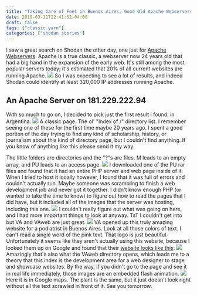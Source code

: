 ```yaml
---
title: "Taking Care of Feet in Buenos Aires, Good Old Apache Webservers, and the Forgotten History of the Directory Index"
date: 2019-03-11T22:41:52-04:00
draft: false
tags: ["classic yarn"]
categories: ["shodan stories"]
---
```


I saw a great search on Shodan the other day, one just for [Apache Webservers](https://en.wikipedia.org/wiki/Apache_HTTP_Server). Apache is a true classic, a webserver now 24 years old that had a big hand in the expansion of the early web. It's still among the most popular servers today; it's estimated that 20% of all current websites are running Apache.
[![](https://news.netcraft.com/wp-content/uploads/2018/12/wpid-wss-share.png)](https://news.netcraft.com/archives/2019/01/24/january-2019-web-server-survey.html)
So I was expecting to see a lot of results, and indeed Shodan could identify at least 320,000 IP addresses running Apache.
## An Apache Server on 181.229.222.94
With so much to go on, I decided to pick just the first result I found, in Argentina.
![](/images/100Days/Day67/firstlook.png)
A classic page. The ol' "Index of /" directory list. I remember seeing one of these for the first time maybe 20 years ago. I spent a good portion of the day trying to find any kind of scholarship, history, or journalism about this kind of directory page, but I couldn't find anything. If you know of anything like this please send it my way.

The little folders are directories and the "?"s are files. M leads to an empty array, and PU leads to an access page.
![](/images/100Days/Day67/access.png)
I downloaded one of the PU rar files and found that it had an entire PHP server and web page inside of it. When I tried to host it locally however, I found that it was full of errors and couldn't actually run. Maybe someone was scrambling to finish a web development job and never got it together. I didn't know enough PHP (or wanted to take the time to know) to figure out how to read the pages that I did have, but it included all of the images that the server was hosting, including this one.
![](/images/100Days/Day67/Fondo8.jpg)
I couldn't really figure out what was going on here, and I had more important things to look at anyway. TsT I couldn't get into but VA and VAweb are just great.
![](/images/100Days/Day67/VA.png)
VA opened up this truly amazing website for a podiatrist in Buenos Aires. Look at all those colors of text. I can't read a single word of the pink text. That logo is just beautiful. Unfortunately it seems like they aren't actually using this website, because I looked them up on Google and found that their [website looks like this](http://www.viviana-arias.com/):
![](/images/100Days/Day67/VAReal.png)
Amazingly that's also what the VAweb directory opens, which leads me to a theory that this index is the development area for a web designer to stage and showcase websites. By the way, if you didn't go to the page and see it in real life immediately, those images are an embedded flash animation.
![](/images/100Days/Day67/maps2.png)
Here it is in Google maps. The plant is the same, but it just doesn't look right without all the text scrawled in front of it. See you tomorrow.
